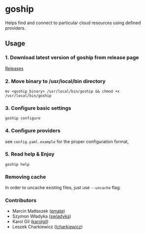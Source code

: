 # goship

Helps find and connect to particular cloud resources using defined providers.

## Usage

### 1. Download latest version of goship from release page

[Releases](https://github.com/zendesk/goship/releases/latest)

### 2. Move binary to /usr/local/bin directory

```mv <goship_binary> /usr/local/bin/goship && chmod +x /usr/local/bin/goship```

### 3. Configure basic settings

```goship configure```

### 4. Configure providers

see `config.yaml.example` for the proper configuration format,

### 5. Read help & Enjoy

```goship help```

### Removing cache

In order to uncache existing files, just use `--uncache` flag.

### Contributors

* Marcin Matłaszek ([emate](https://github.com/emate))
* Szymon Władyka ([swladyka](https://github.com/swladyka))
* Karol Gil ([karolgil](https://github.com/karolgil))
* Leszek Charkiewicz ([lcharkiewicz](https://github.com/lcharkiewicz))
